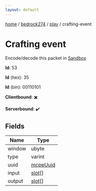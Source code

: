 ```yaml
---
layout: default
---
```


[home](/)  /  [bedrock274](/protocol/bedrock274)  /  [play](/protocol/bedrock274/play)  /  crafting-event

# Crafting event

Encode/decode this packet in [Sandbox](../../../sandbox/bedrock274#Play.CraftingEvent)

**Id**: 53

**Id** (hex): 35

**Id** (bin): 00110101

**Clientbound**: ✖️

**Serverbound**: ✔️

## Fields

Name | Type
---|---
window | ubyte
type | varint
uuid | [mcpeUuid](/protocol/bedrock274/types/mcpe-uuid)
input | [slot](/protocol/bedrock274/types/slot)[]
output | [slot](/protocol/bedrock274/types/slot)[]
